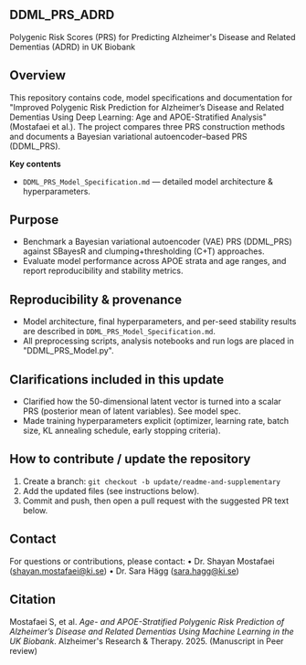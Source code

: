 ## DDML_PRS_ADRD

Polygenic Risk Scores (PRS) for Predicting Alzheimer's Disease and Related Dementias (ADRD) in UK Biobank

## Overview
This repository contains code, model specifications and documentation for "Improved Polygenic Risk Prediction for Alzheimer’s Disease and Related Dementias Using Deep Learning: Age and APOE-Stratified Analysis" (Mostafaei et al.). The project compares three PRS construction methods and documents a Bayesian variational autoencoder–based PRS (DDML_PRS).

**Key contents**
- `DDML_PRS_Model_Specification.md` — detailed model architecture & hyperparameters. 

## Purpose
- Benchmark a Bayesian variational autoencoder (VAE) PRS (DDML_PRS) against SBayesR and clumping+thresholding (C+T) approaches.
- Evaluate model performance across APOE strata and age ranges, and report reproducibility and stability metrics.

## Reproducibility & provenance
- Model architecture, final hyperparameters, and per-seed stability results are described in `DDML_PRS_Model_Specification.md`.
- All preprocessing scripts, analysis notebooks and run logs are placed in "DDML_PRS_Model.py".

## Clarifications included in this update
- Clarified how the 50-dimensional latent vector is turned into a scalar PRS (posterior mean of latent variables). See model spec. 
- Made training hyperparameters explicit (optimizer, learning rate, batch size, KL annealing schedule, early stopping criteria).

## How to contribute / update the repository
1. Create a branch: `git checkout -b update/readme-and-supplementary`
2. Add the updated files (see instructions below).
3. Commit and push, then open a pull request with the suggested PR text below.
 
## Contact
For questions or contributions, please contact:
•	Dr. Shayan Mostafaei (shayan.mostafaei@ki.se) 
•	Dr. Sara Hägg (sara.hagg@ki.se)  

## Citation
Mostafaei S, et al. *Age- and APOE-Stratified Polygenic Risk Prediction of Alzheimer’s Disease and Related Dementias Using Machine Learning in the UK Biobank*. Alzheimer's Research & Therapy. 2025. (Manuscript in Peer review)




